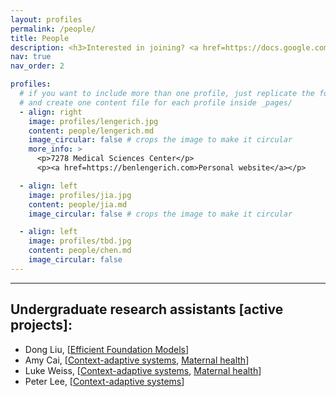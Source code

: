 ```yaml
---
layout: profiles
permalink: /people/
title: People
description: <h3>Interested in joining? <a href=https://docs.google.com/forms/d/e/1FAIpQLSctsfvSMoNk9YnCYSGWTYE2he-dR3lpD9QOmQaRtCvwH3X7Hg/viewform>Apply here</a>.</h3>
nav: true
nav_order: 2

profiles:
  # if you want to include more than one profile, just replicate the following block
  # and create one content file for each profile inside _pages/
  - align: right
    image: profiles/lengerich.jpg
    content: people/lengerich.md
    image_circular: false # crops the image to make it circular
    more_info: >
      <p>7278 Medical Sciences Center</p>
      <p><a href=https://benlengerich.com>Personal website</a></p>

  - align: left
    image: profiles/jia.jpg
    content: people/jia.md
    image_circular: false # crops the image to make it circular

  - align: left
    image: profiles/tbd.jpg
    content: people/chen.md
    image_circular: false
---
```


---

## Undergraduate research assistants [active projects]:

- Dong Liu, [[Efficient Foundation Models](/projects/4_efficient_foundation)]
- Amy Cai, [[Context-adaptive systems](/projects/1_contextualized), [Maternal health](/projects/7_maternal)]
- Luke Weiss, [[Context-adaptive systems](/projects/1_contextualized), [Maternal health](/projects/7_maternal)]
- Peter Lee, [[Context-adaptive systems](/projects/1_contextualized)]
